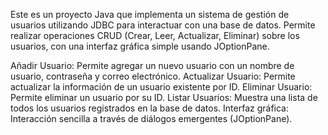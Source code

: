 Este es un proyecto Java que implementa un sistema de gestión de usuarios utilizando JDBC para interactuar con una base de datos. Permite realizar operaciones CRUD (Crear, Leer, Actualizar, Eliminar) sobre los usuarios, con una interfaz gráfica simple usando JOptionPane.

Añadir Usuario: Permite agregar un nuevo usuario con un nombre de usuario, contraseña y correo electrónico.
Actualizar Usuario: Permite actualizar la información de un usuario existente por ID.
Eliminar Usuario: Permite eliminar un usuario por su ID.
Listar Usuarios: Muestra una lista de todos los usuarios registrados en la base de datos.
Interfaz gráfica: Interacción sencilla a través de diálogos emergentes (JOptionPane).
